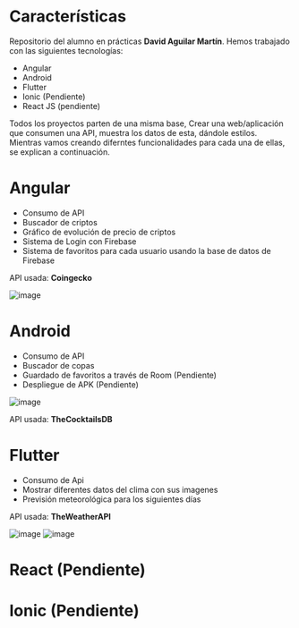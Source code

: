 # Características

Repositorio del alumno en prácticas **David Aguilar Martín**. Hemos trabajado con las siguientes tecnologías:

- Angular
- Android
- Flutter
- Ionic (Pendiente)
- React JS (pendiente)

Todos los proyectos parten de una misma base, Crear una web/aplicación que consumen una API, muestra los datos de esta, dándole estilos. Mientras vamos creando diferntes
funcionalidades para cada una de ellas, se explican a continuación.

# Angular
- Consumo de API
- Buscador de criptos
- Gráfico de evolución de precio de criptos
- Sistema de Login con Firebase
- Sistema de favoritos para cada usuario usando la base de datos de Firebase

API usada: **Coingecko**

![image](https://user-images.githubusercontent.com/32955416/169020957-f66c5865-081f-4646-ba33-e69d1d9b9f58.png)



# Android

- Consumo de API
- Buscador de copas
- Guardado de favoritos a través de Room (Pendiente)
- Despliegue de APK (Pendiente)

![image](https://user-images.githubusercontent.com/32955416/169019674-3ee86c7d-5d76-4903-920b-53240d3ef2dc.png)

API usada: **TheCocktailsDB**


# Flutter
- Consumo de Api
- Mostrar diferentes datos del clima con sus imagenes
- Previsión meteorológica para los siguientes días

API usada: **TheWeatherAPI**

![image](https://user-images.githubusercontent.com/32955416/169017463-a888a252-6b96-4fd6-869e-359e0ddc338b.png) ![image](https://user-images.githubusercontent.com/32955416/169017639-e1a19e32-58f6-4299-950f-39591de64105.png)

# React (Pendiente)

# Ionic (Pendiente)
